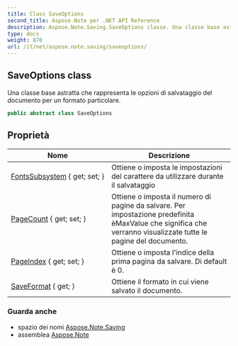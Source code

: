 ```yaml
---
title: Class SaveOptions
second_title: Aspose.Note per .NET API Reference
description: Aspose.Note.Saving.SaveOptions classe. Una classe base astratta che rappresenta le opzioni di salvataggio del documento per un formato particolare.
type: docs
weight: 870
url: /it/net/aspose.note.saving/saveoptions/
---
```

## SaveOptions class

Una classe base astratta che rappresenta le opzioni di salvataggio del documento per un formato particolare.

```csharp
public abstract class SaveOptions
```

## Proprietà

| Nome | Descrizione |
| --- | --- |
| [FontsSubsystem](../../aspose.note.saving/saveoptions/fontssubsystem/) { get; set; } | Ottiene o imposta le impostazioni del carattere da utilizzare durante il salvataggio |
| [PageCount](../../aspose.note.saving/saveoptions/pagecount/) { get; set; } | Ottiene o imposta il numero di pagine da salvare. Per impostazione predefinita èMaxValue che significa che verranno visualizzate tutte le pagine del documento. |
| [PageIndex](../../aspose.note.saving/saveoptions/pageindex/) { get; set; } | Ottiene o imposta l'indice della prima pagina da salvare. Di default è 0. |
| [SaveFormat](../../aspose.note.saving/saveoptions/saveformat/) { get; } | Ottiene il formato in cui viene salvato il documento. |

### Guarda anche

* spazio dei nomi [Aspose.Note.Saving](../../aspose.note.saving/)
* assemblea [Aspose.Note](../../)


